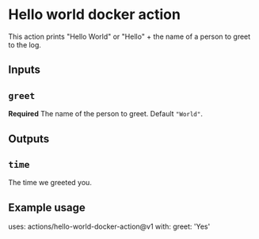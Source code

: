 # Hello world docker action

This action prints "Hello World" or "Hello" + the name of a person to greet to the log.

## Inputs

## `greet`

**Required** The name of the person to greet. Default `"World"`.

## Outputs

## `time`

The time we greeted you.

## Example usage

uses: actions/hello-world-docker-action@v1
with:
  greet: 'Yes'